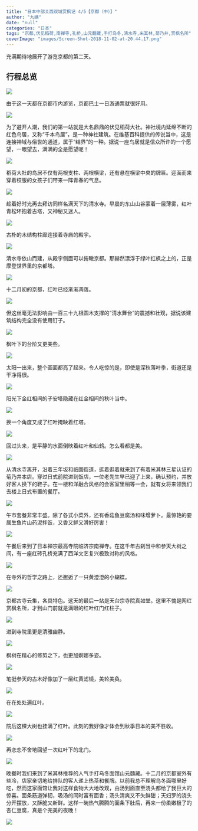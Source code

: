 ```yaml
---
title: "日本中部关西双城赏枫记 4/5【京都（中）】"
author: "九姨"
date: "null"
categories: "日本"
tags: "京都,伏见稻荷,南禅寺,孔桥,山元麵藏,手打乌冬,清水寺,米其林,菊乃井,赏枫名所"
coverImage: "images/Screen-Shot-2018-11-02-at-20.44.17.png"
---
```


充满期待地展开了游览京都的第二天。

## 行程总览

![](images/Screen-Shot-2018-10-31-at-22.18.58.png)

由于这一天都在京都市内游览，京都巴士一日游通票就很好用。

![](images/20181103_184554.jpg)

为了避开人潮，我们的第一站就是大名鼎鼎的伏见稻荷大社。神社境内延绵不断的红色鸟居，又称“千本鸟居”，是一种神社建筑。在维基百科提供的传说当中，这是连接神域与俗世的通道，属于“结界”的一种。据说一座鸟居就是信众所许的一个愿望，一眼望去，满满的全是愿望呢！

![](images/0IMG_20161205_021244.jpg)

稻荷大社的鸟居不仅有两根支柱、两根横梁，还有悬在横梁中央的牌匾。迎面而来穿着校服的女孩子们带来一阵青春的气息。

![](images/IMG_20161205_021834-e1541181242535.jpg)

趁着好时光再去拜访同样名满天下的清水寺。早晨的东山山谷蒙着一层薄雾，红叶青松环抱着古塔，又神秘又迷人。

![](images/0IMG_20161204_235948.jpg)

古朴的木结构柱廊连接着寺庙的殿宇。

![](images/IMG_20161204_235724-e1541181023415.jpg)

清水寺依山而建，从殿宇侧面可以俯瞰京都。那赫然漂浮于绿叶红枫之上的，正是摩登世界里的京都塔。

![](images/IMG_20161205_000645.jpg)

十二月初的京都，红叶已经渐渐凋落。

![](images/IMG_20161205_001029.jpg)

但这丝毫无法影响由一百三十九根圆木支撑的“清水舞台”的震撼和壮观，据说该建筑结构完全没有使用钉子。

![](images/IMG_20161205_002003.jpg)

枫叶下的台阶又更美些。

![](images/0IMG_20161205_003430.jpg)

太阳一出来，整个画面都亮了起来。令人吃惊的是，即使是深秋落叶季，街道还是干净得很。

![](images/0IMG_20161205_004805.jpg)

阳光下金红相间的子安塔隐藏在红金相间的秋叶当中。

![](images/0IMG_20161205_084617.jpg)

换一个角度又成了红叶掩映着红塔。

![](images/0IMG_20161205_010019.jpg)

回过头来，是平静的水面倒映着红叶和仙鹤。怎么看都是美。

![](images/IMG_20161205_005401.jpg)

从清水寺离开，沿着三年坂和祇園街道，逛着逛着就来到了有着米其林三星认证的菊乃井本店。穿过日式前院进到饭店，一位老先生早已迎了上来，确认预约，并放好客人换下的鞋子。在一楼和洋融合风格的会客室里稍等一会，就有女将来领我们去楼上日式布置的餐厅。

![](images/IMG_20161205_133519.jpg)

午市套餐非常丰盛。除了各式小菜外，还有香菇鱼豆腐汤和味增萝卜。最惊艳的要属生鱼片山药泥拌饭，又香又鲜又滑好厉害！

![](images/0IMG_20161205_124413.jpg)

午餐后来到了日本禅宗最高寺院临济宗南禅寺。在这千年古刹当中和参天大树之间，有一座红砖孔桥充满了西洋文艺复兴极致对称的风格。

![](images/IMG_20161205_072208.jpg)

在寺外的哲学之路上，还邂逅了一只黄澄澄的小蝴蝶。

![](images/IMG_20161205_080637.jpg)

京都古寺云集，各具特色。这天的最后一站是天台宗寺院真如堂。这里不愧是网红赏枫名所，才到山门前就是满眼的红叶红门红柱子。

![](images/Screen-Shot-2018-11-02-at-20.44.17.png)

进到寺院里更是清雅幽静。

![](images/0IMG_20161205_080744.jpg)

枫树在精心的修剪之下，也更加婀娜多姿。

![](images/0IMG_20161205_080525.jpg)

笔挺参天的古木好像加了一层红黄滤镜，美轮美奂。

![](images/0IMG_20161205_080045-e1541181472218.jpg)

在在处处遍红叶。

![](images/IMG_20161205_080935-e1541181358874.jpg)

院后这棵大树也挂满了红叶。此刻的我好像才体会到秋季日本的美不胜收。

![](images/IMG_20161205_142716.jpg)

再恋恋不舍地回望一次红叶下的北门。

![](images/IMG_20161205_142932.jpg)

晚餐时我们来到了米其林推荐的人气手打乌冬面馆山元麵藏。十二月的京都室外有些冷，店家亲切地给排队的客人递上热茶和餐牌。以前我总不理解乌冬面哪里好吃，然而这家面馆让我对这样食物大大地改观，由汤到面直至浇头都给了我巨大的惊喜。面条筋道弹韧，吸汤的同时富有面香；汤头清爽又不失鲜甜；天妇罗的浇头分开摆放，又酥脆又新鲜。这样一碗热气腾腾的面条下肚后，再来一份柔嫩极了的杏仁豆腐，真是个完美的夜晚！

![](images/IMG_20161205_171235.jpg)
